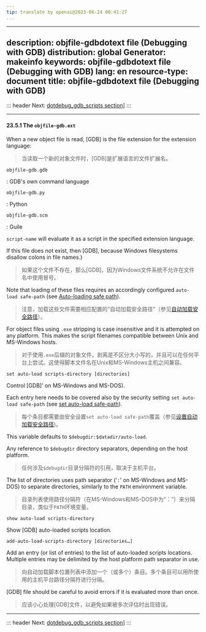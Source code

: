 ```yaml
---
tip: translate by openai@2023-06-24 00:41:27
...
```

---
description: objfile-gdbdotext file (Debugging with GDB)
distribution: global
Generator: makeinfo
keywords: objfile-gdbdotext file (Debugging with GDB)
lang: en
resource-type: document
title: objfile-gdbdotext file (Debugging with GDB)
---
::: header
Next: [dotdebug_gdb_scripts section](dotdebug_005fgdb_005fscripts-section.html#dotdebug_005fgdb_005fscripts-section)]
:::

---

#### 23.5.1 The `objfile-gdb.ext`


When a new object file is read, [GDB] is the file extension for the extension language:

> 当读取一个新的对象文件时，[GDB]是扩展语言的文件扩展名。

`objfile-gdb.gdb`

:   GDB's own command language

`objfile-gdb.py`

:   Python

`objfile-gdb.scm`

:   Guile

`script-name` will evaluate it as a script in the specified extension language.


If this file does not exist, then [GDB], because Windows filesystems disallow colons in file names.)

> 如果这个文件不存在，那么[GDB]，因为Windows文件系统不允许在文件名中使用冒号。


Note that loading of these files requires an accordingly configured `auto-load safe-path` (see [Auto-loading safe path](Auto_002dloading-safe-path.html#Auto_002dloading-safe-path)).

> 注意，加载这些文件需要相应配置的“自动加载安全路径”（参见[自动加载安全路径](Auto_002dloading-safe-path.html#Auto_002dloading-safe-path)）。


For object files using `.exe` stripping is case insensitive and it is attempted on any platform. This makes the script filenames compatible between Unix and MS-Windows hosts.

> 对于使用`.exe`后缀的对象文件，剥离是不区分大小写的，并且可以在任何平台上尝试。这使得脚本文件名在Unix和MS-Windows主机之间兼容。

`set auto-load scripts-directory [directories]`

Control [GDB]' on MS-Windows and MS-DOS).


Each entry here needs to be covered also by the security setting `set auto-load safe-path` (see [set auto-load safe-path](Auto_002dloading-safe-path.html#set-auto_002dload-safe_002dpath)).

> 每个条目都需要由安全设置`set auto-load safe-path`覆盖（参见[设置自动加载安全路径](Auto_002dloading-safe-path.html#set-auto_002dload-safe_002dpath))。

This variable defaults to `$debugdir:$datadir/auto-load`.


Any reference to `$debugdir` directory separators, depending on the host platform.

> 任何涉及`$debugdir`目录分隔符的引用，取决于主机平台。


The list of directories uses path separator ('`:`' on MS-Windows and MS-DOS) to separate directories, similarly to the `PATH` environment variable.

> 目录列表使用路径分隔符（在MS-Windows和MS-DOS中为“：”）来分隔目录，类似于`PATH`环境变量。

`show auto-load scripts-directory`

Show [GDB] auto-loaded scripts location.

`add-auto-load-scripts-directory [directories…]`


Add an entry (or list of entries) to the list of auto-loaded scripts locations. Multiple entries may be delimited by the host platform path separator in use.

> 向自动加载脚本位置列表中添加一个（或多个）条目。多个条目可以用所使用的主机平台路径分隔符进行分隔。


[GDB] file should be careful to avoid errors if it is evaluated more than once.

> 应该小心处理[GDB]文件，以避免如果被多次评估时出现错误。

---

::: header
Next: [dotdebug_gdb_scripts section](dotdebug_005fgdb_005fscripts-section.html#dotdebug_005fgdb_005fscripts-section)]
:::
